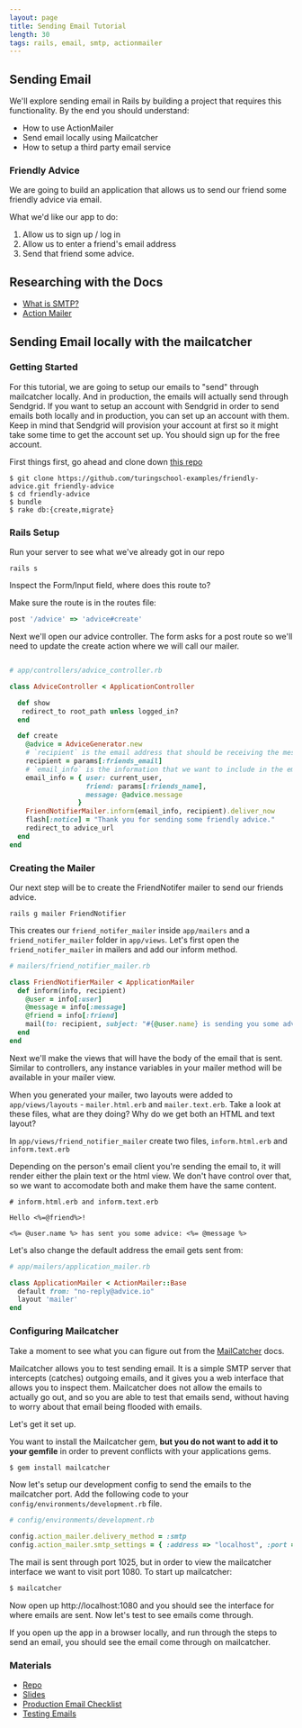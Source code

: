```yaml
---
layout: page
title: Sending Email Tutorial
length: 30
tags: rails, email, smtp, actionmailer
---
```


## Sending Email

We'll explore sending email in Rails by building a project that requires this functionality. By the end you should understand:

* How to use ActionMailer
* Send email locally using Mailcatcher
* How to setup a third party email service

### Friendly Advice

We are going to build an application that allows us to send our friend some friendly advice via email.

What we'd like our app to do:

1. Allow us to sign up / log in
2. Allow us to enter a friend's email address
3. Send that friend some advice.  

## Researching with the Docs  
* [What is SMTP?](http://whatismyipaddress.com/smtp)
* [Action Mailer](http://guides.rubyonrails.org/action_mailer_basics.html)  

## Sending Email locally with the mailcatcher

### Getting Started

For this tutorial, we are going to setup our emails to "send" through mailcatcher locally. And in production, the emails will actually send through Sendgrid. If you want to setup an account with Sendgrid in order to send emails both locally and in production, you can set up an account with them. Keep in mind that Sendgrid will provision your account at first so it might take some time to get the account set up. You should sign up for the free account.

First things first, go ahead and clone down [this repo](https://github.com/turingschool-examples/friendly-advice)

```shell
$ git clone https://github.com/turingschool-examples/friendly-advice.git friendly-advice
$ cd friendly-advice
$ bundle
$ rake db:{create,migrate}
```
### Rails Setup  
Run your server to see what we've already got in our repo
```
rails s
```  
Inspect the Form/Input field, where does this route to?

Make sure the route is in the routes file:

```rb
post '/advice' => 'advice#create'
```

Next we'll open our advice controller. The form asks for a post route so we'll need to update the create action where we will call our mailer.

```rb

# app/controllers/advice_controller.rb

class AdviceController < ApplicationController

  def show
   redirect_to root_path unless logged_in?
  end

  def create
    @advice = AdviceGenerator.new
    # `recipient` is the email address that should be receiving the message
    recipient = params[:friends_email]
    # `email_info` is the information that we want to include in the email message.
    email_info = { user: current_user,
                   friend: params[:friends_name],
                   message: @advice.message
                 }
    FriendNotifierMailer.inform(email_info, recipient).deliver_now
    flash[:notice] = "Thank you for sending some friendly advice."
    redirect_to advice_url
  end
end
```

### Creating the Mailer

Our next step will be to create the FriendNotifer mailer to send our friends advice.

```shell
rails g mailer FriendNotifier
```

This creates our `friend_notifer_mailer` inside `app/mailers` and a `friend_notifer_mailer` folder in `app/views`. Let's first open the `friend_notifer_mailer` in mailers and add our inform method.

```rb
# mailers/friend_notifier_mailer.rb

class FriendNotifierMailer < ApplicationMailer
  def inform(info, recipient)
    @user = info[:user]
    @message = info[:message]
    @friend = info[:friend]
    mail(to: recipient, subject: "#{@user.name} is sending you some advice")
  end
end
```

Next we'll make the views that will have the body of the email that is sent. Similar to controllers, any instance variables in your mailer method will be available in your mailer view.

When you generated your mailer, two layouts were added to `app/views/layouts` - `mailer.html.erb` and `mailer.text.erb`.  Take a look at these files, what are they doing? Why do we get both an HTML and text layout?

In `app/views/friend_notifier_mailer` create two files, `inform.html.erb` and `inform.text.erb`

Depending on the person's email client you're sending the email to, it will render either the plain text or the html view. We don't have control over that, so we want to accomodate both and make them have the same content.

```
# inform.html.erb and inform.text.erb

Hello <%=@friend%>!

<%= @user.name %> has sent you some advice: <%= @message %>
```

Let's also change the default address the email gets sent from:

```rb
# app/mailers/application_mailer.rb

class ApplicationMailer < ActionMailer::Base
  default from: "no-reply@advice.io"
  layout 'mailer'
end
```

### Configuring Mailcatcher

Take a moment to see what you can figure out from the [MailCatcher](https://mailcatcher.me/) docs.

Mailcatcher allows you to test sending email. It is a simple SMTP server that intercepts (catches) outgoing emails, and it gives you a web interface that allows you to inspect them. Mailcatcher does not allow the emails to actually go out, and so you are able to test that emails send, without having to worry about that email being flooded with emails.

Let's get it set up.

You want to install the Mailcatcher gem, **but you do not want to add it to your gemfile** in order to prevent conflicts with your applications gems.

```sh
$ gem install mailcatcher
```

Now let's setup our development config to send the emails to the mailcatcher port. Add the following code to your `config/environments/development.rb` file.

```rb
# config/environments/development.rb

config.action_mailer.delivery_method = :smtp
config.action_mailer.smtp_settings = { :address => "localhost", :port => 1025 }
```

The mail is sent through port 1025, but in order to view the mailcatcher interface we want to visit port 1080. To start up mailcatcher:

```sh
$ mailcatcher
```

Now open up http://localhost:1080 and you should see the interface for where emails are sent. Now let's test to see emails come through.

If you open up the app in a browser locally, and run through the steps to send an email, you should see the email come through on mailcatcher.

### Materials

* [ Repo ](https://github.com/turingschool-examples/a_bit_of_advice)
* [ Slides ](https://www.dropbox.com/s/ev7tya328sv9jyh/Turing%20-%20Sending%20Email.key?dl=0)
* [Production Email Checklist](./production_email_checklist)
* [Testing Emails](https://guides.rubyonrails.org/testing.html#testing-your-mailers)

